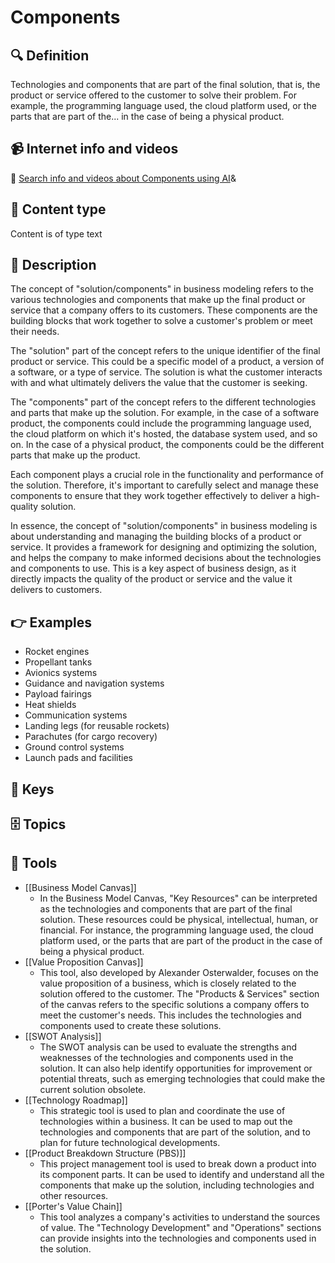 
# Components


## 🔍 Definition
Technologies and components that are part of the final solution, that is, the product or service offered to the customer to solve their problem. For example, the programming language used, the cloud platform used, or the parts that are part of the... in the case of being a physical product.


## 📹 Internet info and videos
🤖 [Search info and videos about Components using AI](https://www.perplexity.ai/search?q=videos+about+Components:+Technologies+and+components+that+are+part+of+the+final+solution,+that+is,+the+product+or+service+offered+to+the+customer+to+solve+their+problem.+For+example,+the+programming+language+used,+the+cloud+platform+used,+or+the+parts+that+are+part+of+the...+blah+in+case+it+is+a+physical+product.
)&

## 📰 Content type 
Content is of type text

## 📖 Description
The concept of "solution/components" in business modeling refers to the various technologies and components that make up the final product or service that a company offers to its customers. These components are the building blocks that work together to solve a customer's problem or meet their needs.

The "solution" part of the concept refers to the unique identifier of the final product or service. This could be a specific model of a product, a version of a software, or a type of service. The solution is what the customer interacts with and what ultimately delivers the value that the customer is seeking.

The "components" part of the concept refers to the different technologies and parts that make up the solution. For example, in the case of a software product, the components could include the programming language used, the cloud platform on which it's hosted, the database system used, and so on. In the case of a physical product, the components could be the different parts that make up the product.

Each component plays a crucial role in the functionality and performance of the solution. Therefore, it's important to carefully select and manage these components to ensure that they work together effectively to deliver a high-quality solution.

In essence, the concept of "solution/components" in business modeling is about understanding and managing the building blocks of a product or service. It provides a framework for designing and optimizing the solution, and helps the company to make informed decisions about the technologies and components to use. This is a key aspect of business design, as it directly impacts the quality of the product or service and the value it delivers to customers.

## 👉 Examples

* Rocket engines
* Propellant tanks
* Avionics systems
* Guidance and navigation systems
* Payload fairings
* Heat shields
* Communication systems
* Landing legs (for reusable rockets)
* Parachutes (for cargo recovery)
* Ground control systems
* Launch pads and facilities

## 🔑 Keys



## 🗄️ Topics


## 🧰 Tools
- [[Business Model Canvas]]
  - In the Business Model Canvas, "Key Resources" can be interpreted as the technologies and components that are part of the final solution. These resources could be physical, intellectual, human, or financial. For instance, the programming language used, the cloud platform used, or the parts that are part of the product in the case of being a physical product.
- [[Value Proposition Canvas]]
  - This tool, also developed by Alexander Osterwalder, focuses on the value proposition of a business, which is closely related to the solution offered to the customer. The "Products & Services" section of the canvas refers to the specific solutions a company offers to meet the customer's needs. This includes the technologies and components used to create these solutions.
- [[SWOT Analysis]]
  - The SWOT analysis can be used to evaluate the strengths and weaknesses of the technologies and components used in the solution. It can also help identify opportunities for improvement or potential threats, such as emerging technologies that could make the current solution obsolete.
- [[Technology Roadmap]]
  - This strategic tool is used to plan and coordinate the use of technologies within a business. It can be used to map out the technologies and components that are part of the solution, and to plan for future technological developments.
- [[Product Breakdown Structure (PBS)]]
  - This project management tool is used to break down a product into its component parts. It can be used to identify and understand all the components that make up the solution, including technologies and other resources.
- [[Porter's Value Chain]]
  - This tool analyzes a company's activities to understand the sources of value. The "Technology Development" and "Operations" sections can provide insights into the technologies and components used in the solution.
